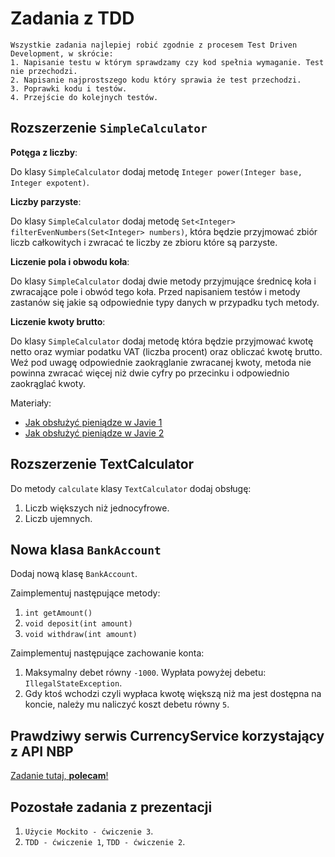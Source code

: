 # Zadania z TDD

```
Wszystkie zadania najlepiej robić zgodnie z procesem Test Driven Development, w skrócie:
1. Napisanie testu w którym sprawdzamy czy kod spełnia wymaganie. Test nie przechodzi.
2. Napisanie najprostszego kodu który sprawia że test przechodzi.
3. Poprawki kodu i testów.
4. Przejście do kolejnych testów.
```

## Rozszerzenie `SimpleCalculator`

**Potęga z liczby**:

Do klasy `SimpleCalculator` dodaj metodę `Integer power(Integer base, Integer expotent)`.

**Liczby parzyste**:

Do klasy `SimpleCalculator` dodaj metodę `Set<Integer> filterEvenNumbers(Set<Integer> numbers)`, która będzie przyjmować zbiór liczb całkowitych i zwracać te liczby ze zbioru które są parzyste.

**Liczenie pola i obwodu koła**:

Do klasy `SimpleCalculator` dodaj dwie metody przyjmujące średnicę koła i zwracające pole i obwód tego koła.
Przed napisaniem testów i metody zastanów się jakie są odpowiednie typy danych w przypadku tych metody.

**Liczenie kwoty brutto**:

Do klasy `SimpleCalculator` dodaj metodę która będzie przyjmować kwotę netto oraz wymiar podatku VAT (liczba procent) oraz obliczać kwotę brutto.
Weź pod uwagę odpowiednie zaokrąglanie zwracanej kwoty, metoda nie powinna zwracać więcej niż dwie cyfry po przecinku i odpowiednio zaokrąglać kwoty.

Materiały:
* [Jak obsłużyć pieniądze w Javie 1](http://www.javapractices.com/topic/TopicAction.do?Id=13)
* [Jak obsłużyć pieniądze w Javie 2](https://stackoverflow.com/questions/1359817/using-bigdecimal-to-work-with-currencies)

## Rozszerzenie TextCalculator

Do metody `calculate` klasy `TextCalculator` dodaj obsługę:
1. Liczb większych niż jednocyfrowe.
2. Liczb ujemnych.

## Nowa klasa `BankAccount`

Dodaj nową klasę `BankAccount`.

Zaimplementuj następujące metody:
1. `int getAmount()`
2. `void deposit(int amount)`
3. `void withdraw(int amount)`

Zaimplementuj następujące zachowanie konta:
1. Maksymalny debet równy `-1000`. Wypłata powyżej debetu: `IllegalStateException`.
2. Gdy ktoś wchodzi czyli wypłaca kwotę większą niż ma jest dostępna na koncie, należy mu naliczyć koszt debetu równy `5`.

## Prawdziwy serwis CurrencyService korzystający z API NBP

[Zadanie tutaj, **polecam**!](./nbp_client.md)

## Pozostałe zadania z prezentacji

1. `Użycie Mockito - ćwiczenie 3`.
2. `TDD - ćwiczenie 1`, `TDD - ćwiczenie 2`.
